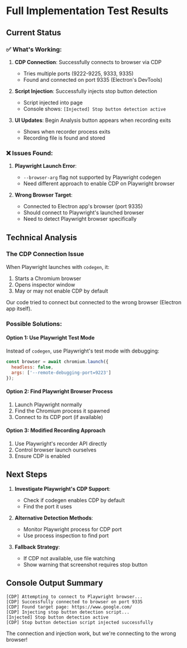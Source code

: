 # Full Implementation Test Results

## Current Status

### ✅ What's Working:
1. **CDP Connection**: Successfully connects to browser via CDP
   - Tries multiple ports (9222-9225, 9333, 9335)
   - Found and connected on port 9335 (Electron's DevTools)

2. **Script Injection**: Successfully injects stop button detection
   - Script injected into page
   - Console shows: `[Injected] Stop button detection active`

3. **UI Updates**: Begin Analysis button appears when recording exits
   - Shows when recorder process exits
   - Recording file is found and stored

### ❌ Issues Found:

1. **Playwright Launch Error**: 
   - `--browser-arg` flag not supported by Playwright codegen
   - Need different approach to enable CDP on Playwright browser

2. **Wrong Browser Target**:
   - Connected to Electron app's browser (port 9335)
   - Should connect to Playwright's launched browser
   - Need to detect Playwright browser specifically

## Technical Analysis

### The CDP Connection Issue

When Playwright launches with `codegen`, it:
1. Starts a Chromium browser
2. Opens inspector window
3. May or may not enable CDP by default

Our code tried to connect but connected to the wrong browser (Electron app itself).

### Possible Solutions:

#### Option 1: Use Playwright Test Mode
Instead of `codegen`, use Playwright's test mode with debugging:
```javascript
const browser = await chromium.launch({
  headless: false,
  args: ['--remote-debugging-port=9223']
});
```

#### Option 2: Find Playwright Browser Process
1. Launch Playwright normally
2. Find the Chromium process it spawned
3. Connect to its CDP port (if available)

#### Option 3: Modified Recording Approach
1. Use Playwright's recorder API directly
2. Control browser launch ourselves
3. Ensure CDP is enabled

## Next Steps

1. **Investigate Playwright's CDP Support**:
   - Check if codegen enables CDP by default
   - Find the port it uses

2. **Alternative Detection Methods**:
   - Monitor Playwright process for CDP port
   - Use process inspection to find port

3. **Fallback Strategy**:
   - If CDP not available, use file watching
   - Show warning that screenshot requires stop button

## Console Output Summary

```
[CDP] Attempting to connect to Playwright browser...
[CDP] Successfully connected to browser on port 9335
[CDP] Found target page: https://www.google.com/
[CDP] Injecting stop button detection script...
[Injected] Stop button detection active
[CDP] Stop button detection script injected successfully
```

The connection and injection work, but we're connecting to the wrong browser!